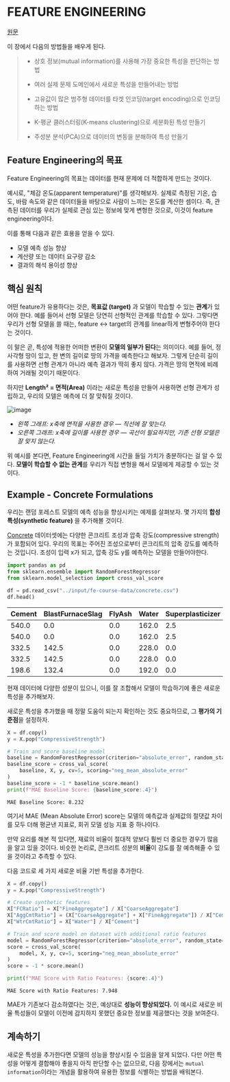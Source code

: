
# FEATURE ENGINEERING

[원문](https://www.kaggle.com/learn/feature-engineering)

이 장에서 다음의 방법들을 배우게 된다.

> - 상호 정보(mutual information)를 사용해 가장 중요한 특성을 판단하는 방법
> 
> - 여러 실제 문제 도메인에서 새로운 특성을 만들어내는 방법
>   
> - 고유값이 많은 범주형 데이터를 타겟 인코딩(target encoding)으로 인코딩하는 방법
> 
> - K-평균 클러스터링(K-means clustering)으로 세분화된 특성 만들기
> 
> - 주성분 분석(PCA)으로 데이터의 변동을 분해하여 특성 만들기

## Feature Engineering의 목표

Feature Engineering의 목표는 데이터를 현재 문제에 더 적합하게 만드는 것이다.

예시로, "체감 온도(apparent temperature)"를 생각해보자. 실제로 측정된 기온, 습도, 바람 속도와 같은 데이터들을 
바탕으로 사람이 느끼는 온도를 계산한 셈이다.
즉, 관측된 데이터를 우리가 실제로 관심 있는 정보에 맞게 변형한 것으로, 이것이 feature engineering이다.

이를 통해 다음과 같은 효용을 얻을 수 있다.
- 모델 예측 성능 향상
- 계산량 또는 데이터 요구량 감소
- 결과의 해석 용이성 향상

## 핵심 원칙

어떤 feature가 유용하다는 것은, **목표값 (target)** 과 모델이 학습할 수 있는 **관계**가 있어야 한다.
예를 들어서 선형 모델은 당연히 선형적인 관계를 학습할 수 있다. 그렇다면 우리가 선형 모델을 쓸 때는, feature <-> target의 관계를 linear하게 변형주어야 한다는 것이다.


이 말은 곧, 특성에 적용한 어떠한 변환이 **모델의 일부가 된다**는 의미이다. 
예를 들어, 정사각형 땅이 있고, 한 변의 길이로 땅의 가격을 예측한다고 해보자. 
그렇게 단순히 길이를 사용하면 선형 관계가 아니라 예측 결과가 딱히 좋지 않다.
가격은 땅의 면적에 비례하여 거래될 것이기 때문이다.

하지만 **Length² = 면적(Area)** 이라는 새로운 특성을 만들어 사용하면 선형 관계가 성립하고, 우리의 모델은 예측에 더 잘 맞춰질 것이다.

![image](https://storage.googleapis.com/kaggle-media/learn/images/BLRsYOK.png)

- *왼쪽 그래프: x축에 면적을 사용한 경우 — 직선에 잘 맞는다.*
- *오른쪽 그래프: x축에 길이를 사용한 경우 — 곡선이 필요하지만, 기존 선형 모델은 잘 맞지 않는다.*

위 예시를 본다면, Feature Engineering에 시간을 들일 가치가 충분하다는 걸 알 수 있다.
**모델이 학습할 수 없는 관계**를 우리가 직접 변형을 해서 모델에게 제공할 수 있는 것이다.


## Example - Concrete Formulations

우리는 랜덤 포레스트 모델의 예측 성능을 향상시키는 예제를 살펴보자.
몇 가지의 **합성 특성(synthetic feature)** 을 추가해볼 것이다. 

[Concrete](https://www.kaggle.com/datasets/sinamhd9/concrete-comprehensive-strength) 데이터셋에는 다양한 콘크리트 조성과 압축 강도(compressive strength)가 포함되어 있다.
우리의 목표는 주어진 조성으로부터 콘크리트의 압축 강도를 예측하는 것입니다. 
조성이 입력 x가 되고, 압축 강도 y를 예측하는 모델을 만들어야한다.

```python
import pandas as pd
from sklearn.ensemble import RandomForestRegressor
from sklearn.model_selection import cross_val_score

df = pd.read_csv("../input/fe-course-data/concrete.csv")
df.head()
```

| Cement | BlastFurnaceSlag | FlyAsh | Water | Superplasticizer | CoarseAggregate | FineAggregate | Age | CompressiveStrength |
|--------|----------------|--------|-------|------------------|----------------|--------------|-----|-------------------|
| 540.0  | 0.0            | 0.0    | 162.0 | 2.5              | 1040.0         | 676.0        | 28  | 79.99             |
| 540.0  | 0.0            | 0.0    | 162.0 | 2.5              | 1055.0         | 676.0        | 28  | 61.89             |
| 332.5  | 142.5          | 0.0    | 228.0 | 0.0              | 932.0          | 594.0        | 270 | 40.27             |
| 332.5  | 142.5          | 0.0    | 228.0 | 0.0              | 932.0          | 594.0        | 365 | 41.05             |
| 198.6  | 132.4          | 0.0    | 192.0 | 0.0              | 978.4          | 825.5        | 360 | 44.30             |

현재 데이터에 다양한 성분이 있으니, 이를 잘 조합해서 모델이 학습하기에 좋은 새로운 특성을 추가해보자.

새로운 특성을 추가했을 때 정말 도움이 되는지 확인하는 것도 중요하므로, 그 **평가의 기준점**을 설정하자.

```python
X = df.copy()
y = X.pop("CompressiveStrength")

# Train and score baseline model
baseline = RandomForestRegressor(criterion="absolute_error", random_state=0)
baseline_score = cross_val_score(
    baseline, X, y, cv=5, scoring="neg_mean_absolute_error"
)
baseline_score = -1 * baseline_score.mean()
print(f"MAE Baseline Score: {baseline_score:.4}")
```

```
MAE Baseline Score: 8.232
```

여기서 MAE (Mean Absolute Error) score는 모델의 예측값과 실제값의 절댓값 차이를 모두 더해 평균낸 지표로, 회귀 모델 성능 지표 중 하나이다.


만약 요리를 해본 적 있다면, 재료의 비율이 절대적 양보다 훨씬 더 중요한 경우가 많음을 알고 있을 것이다.
비슷한 논리로, 콘크리트 성분의 **비율**이 강도를 잘 예측해줄 수 있을 것이라고 추측할 수 있다.

다음 코드로 세 가지 새로운 비율 기반 특성을 추가한다.

```python
X = df.copy()
y = X.pop("CompressiveStrength")

# Create synthetic features
X["FCRatio"] = X["FineAggregate"] / X["CoarseAggregate"]
X["AggCmtRatio"] = (X["CoarseAggregate"] + X["FineAggregate"]) / X["Cement"]
X["WtrCmtRatio"] = X["Water"] / X["Cement"]

# Train and score model on dataset with additional ratio features
model = RandomForestRegressor(criterion="absolute_error", random_state=0)
score = cross_val_score(
    model, X, y, cv=5, scoring="neg_mean_absolute_error"
)
score = -1 * score.mean()

print(f"MAE Score with Ratio Features: {score:.4}")
```

```
MAE Score with Ratio Features: 7.948
```

MAE가 기존보다 감소하였다는 것은, 예상대로 **성능이 향상되었다.** 이 예시로 새로운 비율 특성들이 모델이 이전에 감지하지 못했던 중요한 정보를 제공했다는 것을 보여준다.


## 계속하기

새로운 특성을 추가한다면 모델의 성능을 향상시킬 수 있음을 알게 되었다. 다만 어떤 특성을 어떻게 결합해야 좋을지 아직 
판단할 수는 없으므로, 다음 장에서는 `mutual information`이라는 개념을 활용하여 유용한 정보를 식별하는 방법을 배워본다.

